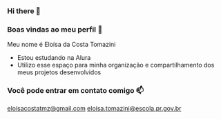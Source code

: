 ### Hi there 👋

<!--
**pinho008/pinho008** is a ✨ _special_ ✨ repository because its `README.md` (this file) appears on your GitHub profile.

Here are some ideas to get you started:

- 🔭 I’m currently working on ...
- 🌱 I’m currently learning ...
- 👯 I’m looking to collaborate on ...
- 🤔 I’m looking for help with ...
- 💬 Ask me about ...
- 📫 How to reach me: ...
- 😄 Pronouns: ...
- ⚡ Fun fact: ...
-->
### Boas vindas ao meu perfil 💙
Meu nome é Eloísa da Costa Tomazini

- Estou estudando na Alura
- Utilizo esse espaço para minha organização e compartilhamento dos meus projetos desenvolvidos
### Você pode entrar em contato comigo 📫

eloisacostatmz@gmail.com 
eloisa.tomazini@escola.pr.gov.br
